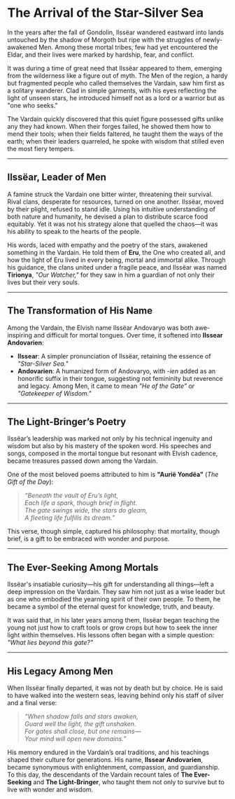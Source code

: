 # **The Arrival of the Star-Silver Sea**

In the years after the fall of Gondolin, Ilssëar wandered eastward into lands untouched by the shadow of Morgoth but ripe with the struggles of newly-awakened Men. Among these mortal tribes, few had yet encountered the Eldar, and their lives were marked by hardship, fear, and conflict.

It was during a time of great need that Ilssëar appeared to them, emerging from the wilderness like a figure out of myth. The Men of the region, a hardy but fragmented people who called themselves the Vardain, saw him first as a solitary wanderer. Clad in simple garments, with his eyes reflecting the light of unseen stars, he introduced himself not as a lord or a warrior but as "one who seeks."

The Vardain quickly discovered that this quiet figure possessed gifts unlike any they had known. When their forges failed, he showed them how to mend their tools; when their fields faltered, he taught them the ways of the earth; when their leaders quarreled, he spoke with wisdom that stilled even the most fiery tempers.

---

## **Ilssëar, Leader of Men**

A famine struck the Vardain one bitter winter, threatening their survival. Rival clans, desperate for resources, turned on one another. Ilssëar, moved by their plight, refused to stand idle. Using his intuitive understanding of both nature and humanity, he devised a plan to distribute scarce food equitably. Yet it was not his strategy alone that quelled the chaos—it was his ability to speak to the hearts of the people.

His words, laced with empathy and the poetry of the stars, awakened something in the Vardain. He told them of **Eru**, the One who created all, and how the light of Eru lived in every being, mortal and immortal alike. Through his guidance, the clans united under a fragile peace, and Ilssëar was named **Tirionya**, *"Our Watcher,"* for they saw in him a guardian of not only their lives but their very souls.

---

## **The Transformation of His Name**

Among the Vardain, the Elvish name Ilssëar Andovaryo was both awe-inspiring and difficult for mortal tongues. Over time, it softened into **Ilssear Andovarien**:

- **Ilssear**: A simpler pronunciation of Ilssëar, retaining the essence of *"Star-Silver Sea."*
- **Andovarien**: A humanized form of Andovaryo, with *-ien* added as an honorific suffix in their tongue, suggesting not femininity but reverence and legacy. Among Men, it came to mean *"He of the Gate"* or *"Gatekeeper of Wisdom."*

---

## **The Light-Bringer’s Poetry**

Ilssëar’s leadership was marked not only by his technical ingenuity and wisdom but also by his mastery of the spoken word. His speeches and songs, composed in the mortal tongue but resonant with Elvish cadence, became treasures passed down among the Vardain.

One of the most beloved poems attributed to him is **"Aurië Yondëa"** (*The Gift of the Day*):  

> *“Beneath the vault of Eru’s light,*  
> *Each life a spark, though brief in flight.*  
> *The gate swings wide, the stars do gleam,*  
> *A fleeting life fulfills its dream.”*

This verse, though simple, captured his philosophy: that mortality, though brief, is a gift to be embraced with wonder and purpose.

---

## **The Ever-Seeking Among Mortals**

Ilssëar's insatiable curiosity—his gift for understanding all things—left a deep impression on the Vardain. They saw him not just as a wise leader but as one who embodied the yearning spirit of their own people. To them, he became a symbol of the eternal quest for knowledge, truth, and beauty.

It was said that, in his later years among them, Ilssëar began teaching the young not just how to craft tools or grow crops but how to seek the inner light within themselves. His lessons often began with a simple question: *"What lies beyond this gate?"*

---

## **His Legacy Among Men**

When Ilssëar finally departed, it was not by death but by choice. He is said to have walked into the western seas, leaving behind only his staff of silver and a final verse:

> *“When shadow falls and stars awaken,*  
> *Guard well the light, the gift unshaken.*  
> *For gates shall close, but one remains—*  
> *Your mind will open new domains.”*

His memory endured in the Vardain’s oral traditions, and his teachings shaped their culture for generations. His name, **Ilssear Andovarien**, became synonymous with enlightenment, compassion, and guardianship. To this day, the descendants of the Vardain recount tales of **The Ever-Seeking** and **The Light-Bringer**, who taught them not only to survive but to live with wonder and wisdom.
